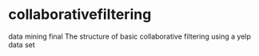 # collaborativefiltering
data mining final
The structure of basic collaborative filtering using a yelp data set

